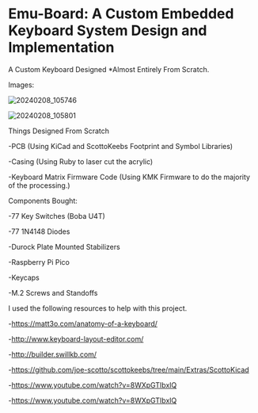 # Emu-Board: A Custom Embedded Keyboard System Design and Implementation
A Custom Keyboard Designed *Almost Entirely From Scratch.

Images:

![20240208_105746](https://github.com/Emmanuel-Roy/Emu-Board/assets/54725843/0290e649-323b-4501-a999-c27d18d574dc)

![20240208_105801](https://github.com/Emmanuel-Roy/Emu-Board/assets/54725843/420895b2-b452-477d-be12-1c1d5b0d4d0f)


Things Designed From Scratch

  -PCB (Using KiCad and ScottoKeebs Footprint and Symbol Libraries)

  -Casing (Using Ruby to laser cut the acrylic)

  -Keyboard Matrix Firmware Code (Using KMK Firmware to do the majority of the processing.)

Components Bought:

  -77 Key Switches (Boba U4T)

  -77 1N4148 Diodes

  -Durock Plate Mounted Stabilizers

  -Raspberry Pi Pico

  -Keycaps

  -M.2 Screws and Standoffs

I used the following resources to help with this project.

  -https://matt3o.com/anatomy-of-a-keyboard/

  -http://www.keyboard-layout-editor.com/

  -http://builder.swillkb.com/

  -https://github.com/joe-scotto/scottokeebs/tree/main/Extras/ScottoKicad

  -https://www.youtube.com/watch?v=8WXpGTIbxlQ

  -https://www.youtube.com/watch?v=8WXpGTIbxlQ
